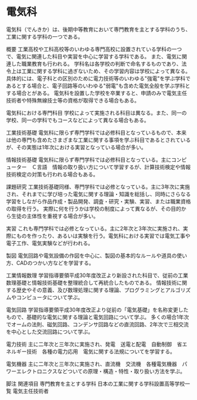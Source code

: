 # 電気科

電気科（でんきか）は、後期中等教育において専門教育を主とする学科のうち、工業に関する学科の一つである。

概要
工業高校や工科高校等のいわゆる専門高校に設置されている学科の一つで、電気に関連した科目や実習を中心に学習する学科である。
また、電気に関連した職業教育も行われる。
学科名は各学校の判断で命名するものであり、法令上は工業に関する学科に過ぎないため、その学習内容は学校によって異なる。
具体的には、電子科との区別のために電力技術等のいわゆる"強電"を学ぶ学科であるとする場合と、電子回路等のいわゆる"弱電"も含めた電気全般を学ぶ学科とする場合とがある。
電気科を設置した学校を卒業すると、申請のみで電気主任技術者や特殊無線技士等の資格が取得できる場合もある。

電気科における専門科目
学校によって実施される科目は異なる。また、同一の学校、同一の学科でもコースなどによって異なる場合もある。

工業技術基礎
電気科に限らず専門学科では必修科目となっているもので、本来は他の専門も含めたさまざまな工業に関する事項を学ぶ科目であるとされているが、その実態は1年次における実習となっている場合が多い。

情報技術基礎
電気科に限らず専門学科では必修科目となっている。主にコンピューター　Ｃ言語　情報の取り扱い方について学習するが、計算技術検定や情報技術検定の対策も行われる場合もある。

課題研究
工業技術基礎同様、専門学科では必修となっている。主に3年次に実施され、それまでに学び培った電気に関する理論・知識を総括し、同時にさらなる学習をしながら作品作成・製品開発、調査・研究・実験、実習、または職業資格の取得を行う。
実際に何を行うかは学校の制度によって異なるが、その目的から生徒の主体性を重視する場合が多い。

実習
これも専門学科では必修となっている。主に2年次と3年次に実施され、実際にものを作ったり、あるいは実験を行う。電気科における実習では電気工事や電子工作、電気実験などが行われる。

製図
電気回路や電気設備の作図を中心に、製図の基本的なルールや道具の使い方、CADのつかい方などを学習する。

工業情報数理
学習指導要領平成30年度改正より新設された科目で、従前の工業数理基礎と情報技術基礎を整理統合して再統合したものである。
情報技術に関する歴史やその意義、及び数理処理に関する理論、プログラミングとアルゴリズムやコンピュータについて学ぶ。

電気回路
学習指導要領平成30年度改正より従前の「電気基礎」を名称変更したもので、基礎的な電気に関する理論と電気回路について学ぶ。
多くの場合1年次でオームの法則、磁気回路、コンデンサ回路などの直流回路、2年次で三相交流を中心とした交流回路について学ぶ。

電力技術
主に二年次と三年次に実施され、発電　送電と配電　自動制御　省エネルギー技術　各種の電力応用　電気に関する法規についてを学習する。

電気機器
主に二年次と三年次に実施され、直流機　交流機　各種電気機器　パワーエレクトロニクスなどついての原理・構造・特性・取り扱い方法を学ぶ。

脚注
関連項目
専門教育を主とする学科
日本の工業に関する学科設置高等学校一覧
電気主任技術者